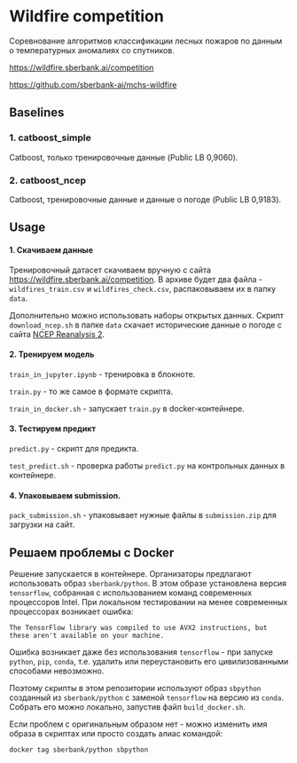 # Wildfire competition
Соревнование алгоритмов классификации лесных пожаров по данным о температурных аномалиях со спутников.
 
https://wildfire.sberbank.ai/competition

https://github.com/sberbank-ai/mchs-wildfire

## Baselines
### 1. catboost_simple 
Catboost, только тренировочные данные (Public LB 0,9060).

### 2. catboost_ncep 
Catboost, тренировочные данные и данные о погоде (Public LB 0,9183).

## Usage
#### 1. Скачиваем данные
Тренировочный датасет скачиваем вручную с сайта https://wildfire.sberbank.ai/competition. 
В архиве будет два файла - `wildfires_train.csv` и `wildfires_check.csv`, распаковываем их в папку `data`.

Дополнительно можно использовать наборы открытых данных.
Скрипт `download_ncep.sh` в папке `data` скачает исторические данные о погоде с сайта [NCEP Reanalysis 2].

[NCEP Reanalysis 2]: https://www.esrl.noaa.gov/psd/data/gridded/data.ncep.reanalysis2.html

#### 2. Тренируем модель

`train_in_jupyter.ipynb` - тренировка в блокноте.

`train.py` - то же самое в формате скрипта.

`train_in_docker.sh` - запускает `train.py` в docker-контейнере.

#### 3. Тестируем предикт

`predict.py` - скрипт для предикта.

`test_predict.sh` - проверка работы `predict.py` на контрольных данных в контейнере.

#### 4. Упаковываем submission.

`pack_submission.sh` - упаковывает нужные файлы в `submission.zip` для загрузки на сайт.

## Решаем проблемы с Docker
Решение запускается в контейнере. Организаторы предлагают использовать образ `sberbank/python`. 
В этом образе установлена версия `tensorflow`, собранная с использованием команд современных процессоров Intel.
При локальном тестировании на менее современных процессорах возникает ошибка:
```
The TensorFlow library was compiled to use AVX2 instructions, but these aren't available on your machine.
```
Ошибка возникает даже без использования `tensorflow` - при запуске `python`, `pip`, `conda`,  т.е. удалить 
или переустановить его цивилизованными способами невозможно.

Поэтому скрипты в этом репозитории используют образ `sbpython` созданный из  `sberbank/python` с заменой 
`tensorflow` на версию из `conda`. Собрать его можно локально, запустив файл `build_docker.sh`.

Если проблем с оригинальным образом нет - можно изменить имя образа в скриптах или просто создать алиас командой:
```
docker tag sberbank/python sbpython
```
